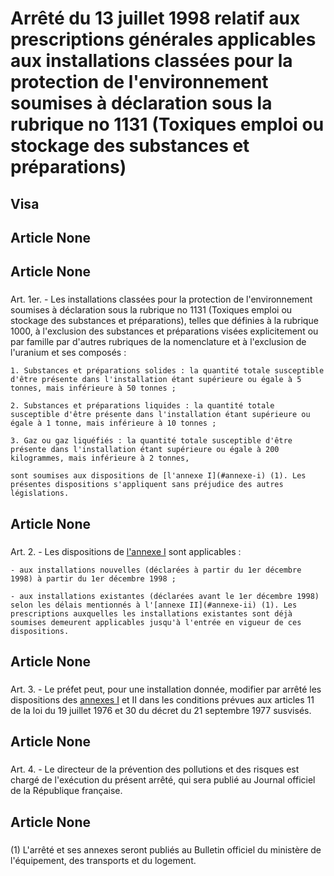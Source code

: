 # Arrêté du 13 juillet 1998 relatif aux prescriptions générales applicables aux installations classées pour la protection de l'environnement soumises à déclaration sous la rubrique no 1131 (Toxiques emploi ou stockage des substances et préparations)

## Visa

## Article None

### 



## Article None

### 

Art. 1er. -  Les installations classées pour la protection de l'environnement soumises à déclaration sous la rubrique no 1131 (Toxiques emploi ou stockage des substances et préparations), telles que définies à la rubrique 1000, à l'exclusion des substances et préparations visées explicitement ou par famille par d'autres rubriques de la nomenclature et à l'exclusion de l'uranium et ses composés :

    1. Substances et préparations solides : la quantité totale susceptible d'être présente dans l'installation étant supérieure ou égale à 5 tonnes, mais inférieure à 50 tonnes ;

    2. Substances et préparations liquides : la quantité totale susceptible d'être présente dans l'installation étant supérieure ou égale à 1 tonne, mais inférieure à 10 tonnes ;

    3. Gaz ou gaz liquéfiés : la quantité totale susceptible d'être présente dans l'installation étant supérieure ou égale à 200 kilogrammes, mais inférieure à 2 tonnes,

    sont soumises aux dispositions de [l'annexe I](#annexe-i) (1). Les présentes dispositions s'appliquent sans préjudice des autres législations.

## Article None

### 

Art. 2. -  Les dispositions de [l'annexe I](#annexe-i) sont applicables :

    - aux installations nouvelles (déclarées à partir du 1er décembre 1998) à partir du 1er décembre 1998 ;

    - aux installations existantes (déclarées avant le 1er décembre 1998) selon les délais mentionnés à l'[annexe II](#annexe-ii) (1). Les prescriptions auxquelles les installations existantes sont déjà soumises demeurent applicables jusqu'à l'entrée en vigueur de ces dispositions.

## Article None

### 

Art. 3. -  Le préfet peut, pour une installation donnée, modifier par arrêté les dispositions des [annexes I](#annexe-i) et II dans les conditions prévues aux articles 11 de la loi du 19 juillet 1976 et 30 du décret du 21 septembre 1977 susvisés.

## Article None

### 

Art. 4. -  Le directeur de la prévention des pollutions et des risques est chargé de l'exécution du présent arrêté, qui sera publié au Journal officiel de la République française.

## Article None

### 

(1) L'arrêté et ses annexes seront publiés au Bulletin officiel du ministère de l'équipement, des transports et du logement.